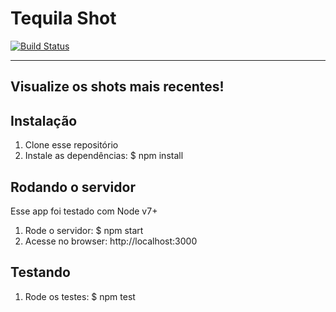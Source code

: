 Tequila Shot
=============
[![Build Status](https://travis-ci.org/l31rb4g/tequilashot.svg?branch=master)](https://travis-ci.org/l31rb4g/tequilashot)

----------
Visualize os shots mais recentes!
----------


Instalação
-----------
1. Clone esse repositório
2. Instale as dependências: $ npm install


Rodando o servidor
-----------
Esse app foi testado com Node v7+

1. Rode o servidor: $ npm start
2. Acesse no browser: http://localhost:3000


Testando
-----------
1. Rode os testes: $ npm test

